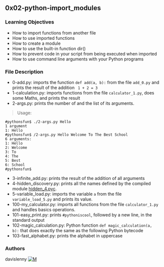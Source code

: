 ## 0x02-python-import_modules

### Learning Objectives
* How to import functions from another file
* How to use imported functions
* How to create a module
* How to use the built-in function dir()
* How to prevent code in your script from being executed when imported
* How to use command line arguments with your Python programs

### File Description
* 0-add.py: imports the function ```def add(a, b):``` from the file ```add_0.py``` and prints the result of the addition ``` 1 + 2 = 3```
* 1-calculation.py:  imports functions from the file ```calculator_1.py```, does some Maths, and prints the result
* 2-args.py: prints the number of and the list of its arguments.
> Usage:
```
#pythonsfun$ ./2-args.py Hello
1 argument
1: Hello
#pythonsfun$ /2-args.py Hello Welcome To The Best School
6 arguments:
1: Hello
2: Welcome
3: To
4: The 
5: Best
6: School
#pythonsfun$
```
* 3-infinite_add.py: prints the result of the addition of all arguments
* 4-hidden_discovery.py: prints all the names defined by the compiled module [hidden_4.pyc](https://github.com/holbertonschool/0x02.py/raw/master/hidden_4.pyc).
* 5-variable_load.py: imports the variable ```a``` from the file ```variable_load_5.py``` and prints its value.
* 100-my_calculator.py: imports all functions from the file ```calculator_1.py``` and handles basics operations.
* 101-easy_print.py: prints ```#pythoniscool```, followed by a new line, in the standard output
* 102-magic_calculation.py: Python function ```def magic_calculation(a, b):``` that does exactly the same as the following Python bytecode
* 103-fast_alphabet.py: prints the alphabet in uppercase

### Authors
davislenny [![M](https://upload.wikimedia.org/wikipedia/fr/thumb/c/c8/Twitter_Bird.svg/30px-Twitter_Bird.svg.png)](https://twitter.com/home)
